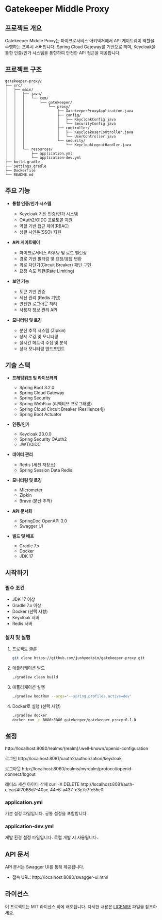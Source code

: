 # Gatekeeper Middle Proxy

<!-- ![Gatekeeper 아키텍처](https://via.placeholder.com/800x400?text=Gatekeeper+Architecture) -->

## 프로젝트 개요

Gatekeeper Middle Proxy는 마이크로서비스 아키텍처에서 API 게이트웨이 역할을 수행하는 프록시 서버입니다. Spring Cloud Gateway를 기반으로 하며, Keycloak을 통한 인증/인가 시스템을 통합하여 안전한 API 접근을 제공합니다.

## 프로젝트 구조

```
gatekeeper-proxy/
├── src/
│   ├── main/
│   │   ├── java/
│   │   │   └── com/
│   │   │       └── gatekeeper/
│   │   │           └── proxy/
│   │   │               ├── GatekeeperProxyApplication.java
│   │   │               ├── config/
│   │   │               │   ├── KeycloakConfig.java
│   │   │               │   └── SecurityConfig.java
│   │   │               ├── controller/
│   │   │               │   ├── KeycloakUserController.java
│   │   │               │   └── UserController.java
│   │   │               └── security/
│   │   │                   └── KeycloakLogoutHandler.java
│   │   └── resources/
│   │       ├── application.yml
│   │       └── application-dev.yml
├── build.gradle
├── settings.gradle
├── Dockerfile
└── README.md  
```
## 주요 기능

* **통합 인증/인가 시스템**
  * Keycloak 기반 인증/인가 시스템
  * OAuth2/OIDC 프로토콜 지원
  * 역할 기반 접근 제어(RBAC)
  * 싱글 사인온(SSO) 지원

* **API 게이트웨이**
  * 마이크로서비스 라우팅 및 로드 밸런싱
  * 경로 기반 필터링 및 요청/응답 변환
  * 회로 차단기(Circuit Breaker) 패턴 구현
  * 요청 속도 제한(Rate Limiting)

* **보안 기능**
  * 토큰 기반 인증
  * 세션 관리 (Redis 기반)
  * 안전한 로그아웃 처리
  * 사용자 정보 관리 API

* **모니터링 및 로깅**
  * 분산 추적 시스템 (Zipkin)
  * 상세 로깅 및 모니터링
  * 실시간 메트릭 수집 및 분석
  * 상태 모니터링 엔드포인트

## 기술 스택

* **프레임워크 및 라이브러리**
  * Spring Boot 3.2.0
  * Spring Cloud Gateway
  * Spring Security
  * Spring WebFlux (리액티브 프로그래밍)
  * Spring Cloud Circuit Breaker (Resilience4j)
  * Spring Boot Actuator

* **인증/인가**
  * Keycloak 23.0.0
  * Spring Security OAuth2
  * JWT/OIDC

* **데이터 관리**
  * Redis (세션 저장소)
  * Spring Session Data Redis

* **모니터링 및 로깅**
  * Micrometer
  * Zipkin
  * Brave (분산 추적)

* **API 문서화**
  * SpringDoc OpenAPI 3.0
  * Swagger UI

* **빌드 및 배포**
  * Gradle 7.x
  * Docker
  * JDK 17

## 시작하기

### 필수 조건

* JDK 17 이상
* Gradle 7.x 이상
* Docker (선택 사항)
* Keycloak 서버
* Redis 서버

### 설치 및 실행

1. 프로젝트 클론
   ```bash
   git clone https://github.com/junhyeoksin/gatekeeper-proxy.git
   ```

2. 애플리케이션 빌드
   ```bash
   ./gradlew clean build
   ```

3. 애플리케이션 실행
   ```bash
   ./gradlew bootRun --args='--spring.profiles.active=dev'
   ```

4. Docker로 실행 (선택 사항)
   ```bash
   ./gradlew docker
   docker run -p 8080:8080 gatekeeper/gatekeeper-proxy:0.1.0
   ```

## 설정

http://localhost:8080/realms/{realm}/.well-known/openid-configuration

로그인
http://localhost:8081/oauth2/authorization/keycloak

로그아웃
http://localhost:8080/realms/myrealm/protocol/openid-connect/logout

레디스 세션 아이디 삭제
curl -X DELETE http://localhost:8081/auth-clear/4f7068d7-40ac-44e6-a437-c3c7c7fe55e0



### application.yml

기본 설정 파일입니다. 공통 설정을 포함합니다.

### application-dev.yml

개발 환경 설정 파일입니다. 로컬 개발 시 사용됩니다.

## API 문서

API 문서는 Swagger UI를 통해 제공됩니다.
* 접속 URL: http://localhost:8080/swagger-ui.html

## 라이선스

이 프로젝트는 MIT 라이선스 하에 배포됩니다. 자세한 내용은 [LICENSE](LICENSE) 파일을 참조하세요. 

 